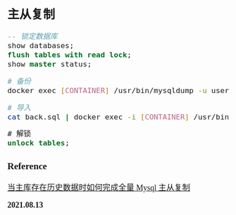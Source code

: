 <font size=4 face='楷体'>

## 主从复制

```sql
-- 锁定数据库
show databases;
flush tables with read lock;
show master status;
```

```bash
# 备份
docker exec [CONTAINER] /usr/bin/mysqldump -u username --password=xxx [DATABASE] > back.sql
```

```bash
# 导入
cat back.sql | docker exec -i [CONTAINER] /usr/bin/mysql -u username --password=xxx [DATABASE]
```

```sql
# 解锁
unlock tables;
```

### Reference

[当主库存在历史数据时如何完成全量 Mysql 主从复制](https://www.cnblogs.com/tian874540961/p/12144251.html)

**2021.08.13**
